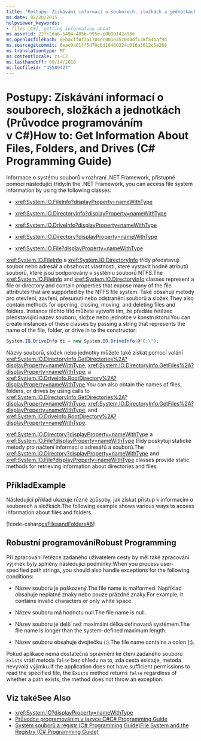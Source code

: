 ```yaml
---
title: 'Postupy: Získávání informací o souborech, složkách a jednotkách (Průvodce programováním v C#)'
ms.date: 07/20/2015
helpviewer_keywords:
- files [C#], getting information about
ms.assetid: 22fc2da6-5494-405b-995e-c0b99142a93e
ms.openlocfilehash: 8ebacff0f3a1704ec001e3570d0df136f54baf9d
ms.sourcegitcommit: 6eac9a01ff5d70c6d18460324c016a3612c5e268
ms.translationtype: MT
ms.contentlocale: cs-CZ
ms.lasthandoff: 09/14/2018
ms.locfileid: "45589427"
---
```

# <a name="how-to-get-information-about-files-folders-and-drives--c-programming-guide"></a><span data-ttu-id="8dfc7-102">Postupy: Získávání informací o souborech, složkách a jednotkách (Průvodce programováním v C#)</span><span class="sxs-lookup"><span data-stu-id="8dfc7-102">How to: Get Information About Files, Folders, and Drives  (C# Programming Guide)</span></span>
<span data-ttu-id="8dfc7-103">Informace o systému souborů v rozhraní .NET Framework, přístupné pomocí následující třídy:</span><span class="sxs-lookup"><span data-stu-id="8dfc7-103">In the .NET Framework, you can access file system information by using the following classes:</span></span>  
  
-   <xref:System.IO.FileInfo?displayProperty=nameWithType>  
  
-   <xref:System.IO.DirectoryInfo?displayProperty=nameWithType>  
  
-   <xref:System.IO.DriveInfo?displayProperty=nameWithType>  
  
-   <xref:System.IO.Directory?displayProperty=nameWithType>  
  
-   <xref:System.IO.File?displayProperty=nameWithType>  
  
 <span data-ttu-id="8dfc7-104"><xref:System.IO.FileInfo> a <xref:System.IO.DirectoryInfo> třídy představují soubor nebo adresář a obsahovat vlastnosti, které vystavit hodně atributů souborů, které jsou podporovány v systému souborů NTFS.</span><span class="sxs-lookup"><span data-stu-id="8dfc7-104">The <xref:System.IO.FileInfo> and <xref:System.IO.DirectoryInfo> classes represent a file or directory and contain properties that expose many of the file attributes that are supported by the NTFS file system.</span></span> <span data-ttu-id="8dfc7-105">Také obsahují metody pro otevření, zavření, přesunutí nebo odstranění souborů a složek.</span><span class="sxs-lookup"><span data-stu-id="8dfc7-105">They also contain methods for opening, closing, moving, and deleting files and folders.</span></span> <span data-ttu-id="8dfc7-106">Instance těchto tříd můžete vytvořit tím, že předáte řetězec představující název souboru, složce nebo jednotce v konstruktoru:</span><span class="sxs-lookup"><span data-stu-id="8dfc7-106">You can create instances of these classes by passing a string that represents the name of the file, folder, or drive in to the constructor:</span></span>  
  
```csharp  
System.IO.DriveInfo di = new System.IO.DriveInfo(@"C:\");  
```  
  
 <span data-ttu-id="8dfc7-107">Názvy souborů, složek nebo jednotky můžete také získat pomocí volání <xref:System.IO.DirectoryInfo.GetDirectories%2A?displayProperty=nameWithType>, <xref:System.IO.DirectoryInfo.GetFiles%2A?displayProperty=nameWithType>, a <xref:System.IO.DriveInfo.RootDirectory%2A?displayProperty=nameWithType>.</span><span class="sxs-lookup"><span data-stu-id="8dfc7-107">You can also obtain the names of files, folders, or drives by using calls to <xref:System.IO.DirectoryInfo.GetDirectories%2A?displayProperty=nameWithType>, <xref:System.IO.DirectoryInfo.GetFiles%2A?displayProperty=nameWithType>, and <xref:System.IO.DriveInfo.RootDirectory%2A?displayProperty=nameWithType>.</span></span>  
  
 <span data-ttu-id="8dfc7-108"><xref:System.IO.Directory?displayProperty=nameWithType> a <xref:System.IO.File?displayProperty=nameWithType> třídy poskytují statické metody pro načtení informací o adresářů a souborů.</span><span class="sxs-lookup"><span data-stu-id="8dfc7-108">The <xref:System.IO.Directory?displayProperty=nameWithType> and <xref:System.IO.File?displayProperty=nameWithType> classes provide static methods for retrieving information about directories and files.</span></span>  
  
## <a name="example"></a><span data-ttu-id="8dfc7-109">Příklad</span><span class="sxs-lookup"><span data-stu-id="8dfc7-109">Example</span></span>  
 <span data-ttu-id="8dfc7-110">Následující příklad ukazuje různé způsoby, jak získat přístup k informacím o souborech a složkách.</span><span class="sxs-lookup"><span data-stu-id="8dfc7-110">The following example shows various ways to access information about files and folders.</span></span>  
  
 [!code-csharp[csFilesandFolders#6](../../../csharp/programming-guide/file-system/codesnippet/CSharp/how-to-get-information-about-files-folders-and-drives_1.cs)]  
  
## <a name="robust-programming"></a><span data-ttu-id="8dfc7-111">Robustní programování</span><span class="sxs-lookup"><span data-stu-id="8dfc7-111">Robust Programming</span></span>  
 <span data-ttu-id="8dfc7-112">Při zpracování řetězce zadaného uživatelem cesty by měl také zpracování výjimek byly splněny následující podmínky:</span><span class="sxs-lookup"><span data-stu-id="8dfc7-112">When you process user-specified path strings, you should also handle exceptions for the following conditions:</span></span>  
  
-   <span data-ttu-id="8dfc7-113">Název souboru je poškozený.</span><span class="sxs-lookup"><span data-stu-id="8dfc7-113">The file name is malformed.</span></span> <span data-ttu-id="8dfc7-114">Například obsahuje neplatné znaky nebo pouze prázdné znaky.</span><span class="sxs-lookup"><span data-stu-id="8dfc7-114">For example, it contains invalid characters or only white space.</span></span>  
  
-   <span data-ttu-id="8dfc7-115">Název souboru má hodnotu null.</span><span class="sxs-lookup"><span data-stu-id="8dfc7-115">The file name is null.</span></span>  
  
-   <span data-ttu-id="8dfc7-116">Název souboru je delší než maximální délka definovaná systémem.</span><span class="sxs-lookup"><span data-stu-id="8dfc7-116">The file name is longer than the system-defined maximum length.</span></span>  
  
-   <span data-ttu-id="8dfc7-117">Název souboru obsahuje dvojtečku (:).</span><span class="sxs-lookup"><span data-stu-id="8dfc7-117">The file name contains a colon (:).</span></span>  
  
 <span data-ttu-id="8dfc7-118">Pokud aplikace nemá dostatečná oprávnění ke čtení zadaného souboru `Exists` vrátí metoda `false` bez ohledu na to, zda cesta existuje, metoda nevyvolá výjimku.</span><span class="sxs-lookup"><span data-stu-id="8dfc7-118">If the application does not have sufficient permissions to read the specified file, the `Exists` method returns `false` regardless of whether a path exists; the method does not throw an exception.</span></span>  
  
## <a name="see-also"></a><span data-ttu-id="8dfc7-119">Viz také</span><span class="sxs-lookup"><span data-stu-id="8dfc7-119">See Also</span></span>

- <xref:System.IO?displayProperty=nameWithType>  
- [<span data-ttu-id="8dfc7-120">Průvodce programováním v jazyce C#</span><span class="sxs-lookup"><span data-stu-id="8dfc7-120">C# Programming Guide</span></span>](../../../csharp/programming-guide/index.md)  
- [<span data-ttu-id="8dfc7-121">Systém souborů a registr (C# Programming Guide)</span><span class="sxs-lookup"><span data-stu-id="8dfc7-121">File System and the Registry (C# Programming Guide)</span></span>](../../../csharp/programming-guide/file-system/index.md)

